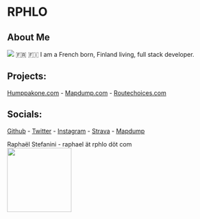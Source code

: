 # RPHLO

## About Me

![](https://cdn.rphlo.com/heart_beating.gif) 🇫🇷 🇫🇮 I am a French born, Finland living, full stack developer.

## Projects:

[Humppakone.com](https://humppakone.com) - [Mapdump.com](https://mapdump.com) - [Routechoices.com](https://www.routechoices.com)

## Socials:

[Github](https://github.com/rphlo) - [Twitter](https://twitter.com/rphlo) - [Instagram](https://instagram.com/rphlo) - [Strava](https://strava.com/athletes/rphlo) - [Mapdump](https://mapdump.com/athletes/rphlo)

Raphaël Stefanini - raphael ät rphlo döt com  
<a href="https://rphlo.com/"><img src="https://cdn.rphlo.com/qrweb.png" width="150px"/></a>
